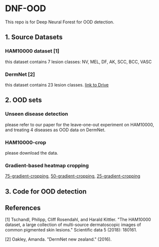 # DNF-OOD

This repo is for Deep Neural Forest for OOD detection.

## 1. Source Datasets
### HAM10000 dataset [1]
this dataset contains 7 lesion classes: NV, MEL, DF, AK, SCC, BCC, VASC
### DermNet [2]
this dataset contains 23 lesion classes. [link to Drive](https://drive.google.com/file/d/1E7Z_ub-UErWDyN1fFWJjEzQjaKEZ0MZF/view?usp=sharing)
## 2. OOD sets
### Unseen disease detection
please refer to our paper for the leave-one-out experiment on HAM10000, and treating 4 diseases as OOD data on DermNet.
### HAM10000-crop
please download the data.
### Gradient-based heatmap cropping
[75-gradient-cropping](https://drive.google.com/file/d/1VSGqbCHp6RDjW-qQQp6Sa6xHYwytuP2Y/view?usp=sharing), [50-gradient-cropping](https://drive.google.com/file/d/1Edh98Uu_TlUmWktqfI9zIA4ziitIh3VP/view?usp=sharing), [25-gradient-cropping](https://drive.google.com/file/d/1tKLZ2f9Y0TQpzbDDVP6XHB8NCfX0K5TV/view?usp=sharing)

## 3. Code for OOD detection




## References
[1] Tschandl, Philipp, Cliff Rosendahl, and Harald Kittler. "The HAM10000 dataset, a large collection of multi-source dermatoscopic images of common pigmented skin lesions." Scientific data 5 (2018): 180161.

[2] Oakley, Amanda. "DermNet new zealand." (2016).
